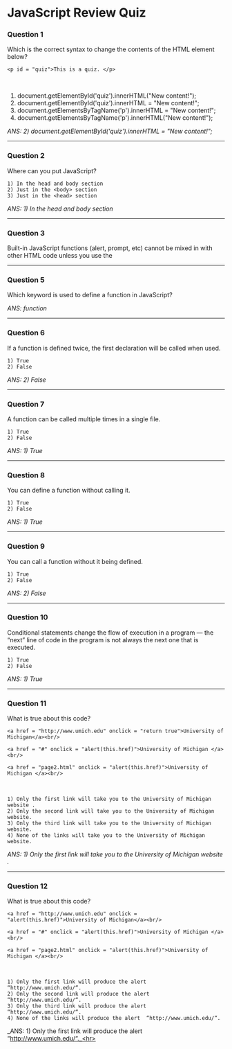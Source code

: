 # JavaScript Review Quiz

### Question 1
Which is the correct syntax to change the contents of the HTML element below?

    <p id = "quiz">This is a quiz. </p>
<br>

1) document.getElementById('quiz').innerHTML("New content!");
2) document.getElementById('quiz').innerHTML = "New content!";
3) document.getElementsByTagName('p').innerHTML = "New content!";
4) document.getElementsByTagName('p').innerHTML("New content!");

_ANS: 2) document.getElementById('quiz').innerHTML = "New content!";_<hr>

### Question 2
Where can you put JavaScript?

    1) In the head and body section
    2) Just in the <body> section
    3) Just in the <head> section

_ANS: 1) In the head and body section_<hr>

### Question 3
Built-in JavaScript functions (alert, prompt, etc) cannot be mixed in with other HTML code unless you use the <script> tag.

    1) True
    2) False
    
_ANS: 2) False_<hr>

### Question 4
Which of the following is the proper way to link to an external JavaScript file?

    1) <script = “file.js”></script>
    2) <script href=“file.js”></script>
    3) <script file = “file.js”></script>
    4) <script>”file.js”</script>
    5) <script src = “file.js”></script>
    
_ANS: 5) <script src = “file.js”></script>_<hr>
    
### Question 5
Which keyword is used to define a function in JavaScript?
    
_ANS: function_<hr>
    
### Question 6
If a function is defined twice, the first declaration will be called when used.

    1) True
    2) False
    
_ANS: 2) False_<hr>
    
### Question 7
A function can be called multiple times in a single file.

    1) True
    2) False

_ANS: 1) True_<hr>
    
### Question 8
You can define a function without calling it.

    1) True
    2) False

_ANS: 1) True_<hr>

### Question 9
You can call a function without it being defined.

    1) True
    2) False

_ANS: 2) False_<hr>

### Question 10
Conditional statements change the flow of execution in a program — the “next” line of code in the program is not always the next one that is executed.

    1) True
    2) False

_ANS: 1) True_<hr>

### Question 11
What is true about this code?

    <a href = "http://www.umich.edu" onclick = "return true">University of Michigan</a><br/>

    <a href = "#" onclick = "alert(this.href)">University of Michigan </a><br/>	

    <a href = "page2.html" onclick = "alert(this.href)">University of Michigan </a><br/>
<br>

    1) Only the first link will take you to the University of Michigan website .
    2) Only the second link will take you to the University of Michigan website.
    3) Only the third link will take you to the University of Michigan website.
    4) None of the links will take you to the University of Michigan website.
    
_ANS: 1) Only the first link will take you to the University of Michigan website ._<hr>
    
### Question 12
What is true about this code?
    
    <a href = "http://www.umich.edu" onclick = "alert(this.href)">University of Michigan</a><br/>

    <a href = "#" onclick = "alert(this.href)">University of Michigan </a><br/>	

    <a href = "page2.html" onclick = "alert(this.href)">University of Michigan </a><br/> 
<br>
    
    1) Only the first link will produce the alert  “http://www.umich.edu/“.
    2) Only the second link will produce the alert  “http://www.umich.edu/“.
    3) Only the third link will produce the alert  “http://www.umich.edu/“.
    4) None of the links will produce the alert  “http://www.umich.edu/“.
    
_ANS: 1) Only the first link will produce the alert  “http://www.umich.edu/“._<hr>
    
    
